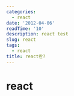 ```yaml
---
categories:
  - react
date: '2012-04-06'
readTime: '10'
description: react test
slug: react
tags:
  - react
title: react란?
---
```


# react
